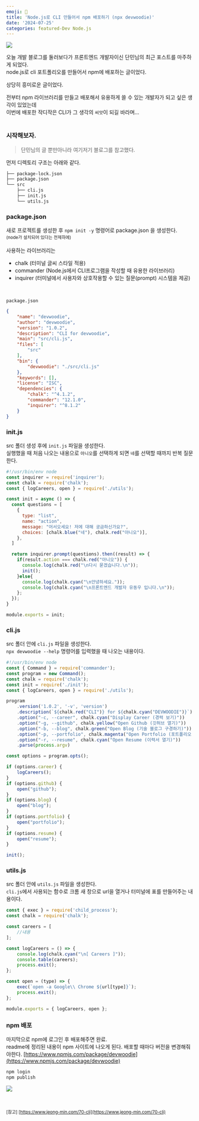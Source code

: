 ```yaml
---
emoji: 🚨
title: 'Node.js로 CLI 만들어서 npm 배포하기 (npx devwoodie)'
date: '2024-07-25'
categories: featured-Dev Node.js
---
```


![](1.png)

오늘 개발 블로그를 둘러보다가 프론트엔드 개발자이신 단민님의 최근 포스트를 마주하게 되었다.<br/>
node.js로 cli 포트폴리오를 만들어서 npm에 배포하는 글이었다.

상당히 흥미로운 글이었다.

전부터 npm 라이브러리를 만들고 배포해서 유용하게 쓸 수 있는 개발자가 되고 싶은 생각이 있었는데<br/>
이번에 배포한 작디작은 CLI가 그 생각의 `씨앗`이 되길 바라며...
<br/>
<br/>

### 시작해보자.
> 단민님의 글 뿐만아니라 여기저기 블로그를 참고했다.

먼저 디렉토리 구조는 아래와 같다.
```bash
├── package-lock.json
├── package.json
└── src
    ├── cli.js
    ├── init.js
    └── utils.js
```

### package.json
새로 프로젝트를 생성한 후 `npm init -y` 명령어로 package.json 을 생성한다.<br/>
<small>(node가 설치되어 있다는 전제하에)</small><br/>
<br/>
사용하는 라이브러리는<br/>
- chalk (터미널 글씨 스타일 적용)
- commander (Node.js에서 CLI프로그램을 작성할 때 유용한 라이브러리)
- inquirer (터미널에서 사용자와 상호작용할 수 있는 질문(prompt) 시스템을 제공)
<br/>

`package.json`
```json
{
    "name": "devwoodie",
    "author": "devwoodie",
    "version": "1.0.2",
    "description": "CLI for devwoodie",
    "main": "src/cli.js",
    "files": [
        "src"
    ],
    "bin": {
        "devwoodie": "./src/cli.js"
    },
    "keywords": [],
    "license": "ISC",
    "dependencies": {
        "chalk": "^4.1.2",
        "commander": "12.1.0",
        "inquirer": "^8.1.2"
    }
}
```

### init.js
src 폴더 생성 후에 `init.js` 파일을 생성한다.<br/>
실행했을 때 처음 나오는 내용으로 `아니오`를 선택하게 되면 `네`를 선택할 때까지 반복 질문한다.<br/>

```js
#!/usr/bin/env node
const inquirer = require('inquirer');
const chalk = require('chalk');
const { logCareers, open } = require('./utils');

const init = async () => {
  const questions = [
    {
      type: "list",
      name: "action",
      message: "어서오세요! 저에 대해 궁금하신가요?",
      choices: [chalk.blue("네"), chalk.red("아니오")],
    },
  ]

  return inquirer.prompt(questions).then((result) => {
    if(result.action === chalk.red("아니오")) {
      console.log(chalk.red("\n다시 묻겠습니다.\n"));
      init();
    }else{
      console.log(chalk.cyan("\n안녕하세요."));
      console.log(chalk.cyan("\n프론트엔드 개발자 유동우 입니다.\n"));
    };
  });
}

module.exports = init;
```

### cli.js
src 폴더 안에 `cli.js` 파일을 생성한다.<br/>
`npx devwoodie --help` 명령어를 입력했을 때 나오는 내용이다.
```js
#!/usr/bin/env node
const { Command } = require('commander');
const program = new Command();
const chalk = require('chalk');
const init = require('./init');
const { logCareers, open } = require('./utils');

program
    .version('1.0.2', '-v', 'version')
    .description(`${chalk.red("CLI")} for ${chalk.cyan("DEVWOODIE")}`)
    .option("-c, --career", chalk.cyan("Display Career (경력 보기)"))
    .option("-g, --github", chalk.yellow("Open Github (깃허브 열기)"))
    .option("-b, --blog", chalk.green("Open Blog (기술 블로그 구경하기)"))
    .option("-p, --portfolio", chalk.magenta("Open Portfolio (포트폴리오 보러가기)"))
    .option("-r, --resume", chalk.cyan("Open Resume (이력서 열기)"))
    .parse(process.argv)

const options = program.opts();

if (options.career) {
    logCareers();
}
if (options.github) {
    open("github");
}
if (options.blog) {
    open("blog");
}
if (options.portfolio) {
    open("portfolio");
}
if (options.resume) {
    open("resume");
}

init();
```

### utils.js
src 폴더 안에 `utils.js` 파일을 생성한다.<br/>
`cli.js`에서 사용되는 함수로 크롬 새 창으로 url을 열거나 터미널에 표를 만들어주는 내용이다.
```js
const { exec } = require('child_process');
const chalk = require('chalk');

const careers = [
    //내용
];

const logCareers = () => {
    console.log(chalk.cyan("\n[ Careers ]"));
    console.table(careers);
    process.exit();
};

const open = (type) => {
    exec(`open -a Google\\ Chrome ${url[type]}`);
    process.exit();
};

module.exports = { logCareers, open };
```

### npm 배포
마지막으로 npm에 로그인 후 배포해주면 완료.<br/>
readme에 정리된 내용이 npm 사이트에 나오게 된다. 배포할 때마다 버전을 변경해줘야한다.
[https://www.npmjs.com/package/devwoodie](https://www.npmjs.com/package/devwoodie)

```bash
npm login
npm publish
```

![](2.png)

<br/>

<small>[참고] [https://www.jeong-min.com/70-cli](https://www.jeong-min.com/70-cli)</small>

```toc
```